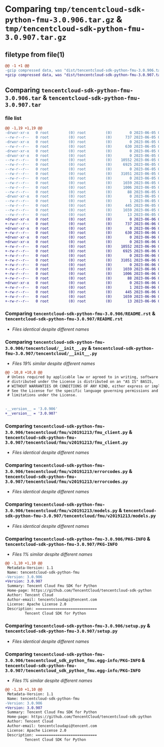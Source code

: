 # Comparing `tmp/tencentcloud-sdk-python-fmu-3.0.906.tar.gz` & `tmp/tencentcloud-sdk-python-fmu-3.0.907.tar.gz`

## filetype from file(1)

```diff
@@ -1 +1 @@
-gzip compressed data, was "dist/tencentcloud-sdk-python-fmu-3.0.906.tar", last modified: Mon Jun  5 00:34:49 2023, max compression
+gzip compressed data, was "dist/tencentcloud-sdk-python-fmu-3.0.907.tar", last modified: Tue Jun  6 02:27:08 2023, max compression
```

## Comparing `tencentcloud-sdk-python-fmu-3.0.906.tar` & `tencentcloud-sdk-python-fmu-3.0.907.tar`

### file list

```diff
@@ -1,19 +1,19 @@
-drwxr-xr-x   0 root         (0) root         (0)        0 2023-06-05 00:34:49.000000 tencentcloud-sdk-python-fmu-3.0.906/
--rw-r--r--   0 root         (0) root         (0)      737 2023-06-05 00:34:49.000000 tencentcloud-sdk-python-fmu-3.0.906/README.rst
-drwxr-xr-x   0 root         (0) root         (0)        0 2023-06-05 00:34:49.000000 tencentcloud-sdk-python-fmu-3.0.906/tencentcloud/
--rw-r--r--   0 root         (0) root         (0)      630 2023-06-05 00:34:49.000000 tencentcloud-sdk-python-fmu-3.0.906/tencentcloud/__init__.py
-drwxr-xr-x   0 root         (0) root         (0)        0 2023-06-05 00:34:49.000000 tencentcloud-sdk-python-fmu-3.0.906/tencentcloud/fmu/
-drwxr-xr-x   0 root         (0) root         (0)        0 2023-06-05 00:34:49.000000 tencentcloud-sdk-python-fmu-3.0.906/tencentcloud/fmu/v20191213/
--rw-r--r--   0 root         (0) root         (0)    10552 2023-06-05 00:34:49.000000 tencentcloud-sdk-python-fmu-3.0.906/tencentcloud/fmu/v20191213/fmu_client.py
--rw-r--r--   0 root         (0) root         (0)     6925 2023-06-05 00:34:49.000000 tencentcloud-sdk-python-fmu-3.0.906/tencentcloud/fmu/v20191213/errorcodes.py
--rw-r--r--   0 root         (0) root         (0)        0 2023-06-05 00:34:49.000000 tencentcloud-sdk-python-fmu-3.0.906/tencentcloud/fmu/v20191213/__init__.py
--rw-r--r--   0 root         (0) root         (0)    31051 2023-06-05 00:34:49.000000 tencentcloud-sdk-python-fmu-3.0.906/tencentcloud/fmu/v20191213/models.py
--rw-r--r--   0 root         (0) root         (0)        0 2023-06-05 00:34:49.000000 tencentcloud-sdk-python-fmu-3.0.906/tencentcloud/fmu/__init__.py
--rw-r--r--   0 root         (0) root         (0)     1659 2023-06-05 00:34:49.000000 tencentcloud-sdk-python-fmu-3.0.906/PKG-INFO
--rw-r--r--   0 root         (0) root         (0)     1006 2023-06-05 00:34:49.000000 tencentcloud-sdk-python-fmu-3.0.906/setup.py
--rw-r--r--   0 root         (0) root         (0)       88 2023-06-05 00:34:49.000000 tencentcloud-sdk-python-fmu-3.0.906/setup.cfg
-drwxr-xr-x   0 root         (0) root         (0)        0 2023-06-05 00:34:49.000000 tencentcloud-sdk-python-fmu-3.0.906/tencentcloud_sdk_python_fmu.egg-info/
--rw-r--r--   0 root         (0) root         (0)        1 2023-06-05 00:34:49.000000 tencentcloud-sdk-python-fmu-3.0.906/tencentcloud_sdk_python_fmu.egg-info/dependency_links.txt
--rw-r--r--   0 root         (0) root         (0)      445 2023-06-05 00:34:49.000000 tencentcloud-sdk-python-fmu-3.0.906/tencentcloud_sdk_python_fmu.egg-info/SOURCES.txt
--rw-r--r--   0 root         (0) root         (0)     1659 2023-06-05 00:34:49.000000 tencentcloud-sdk-python-fmu-3.0.906/tencentcloud_sdk_python_fmu.egg-info/PKG-INFO
--rw-r--r--   0 root         (0) root         (0)       13 2023-06-05 00:34:49.000000 tencentcloud-sdk-python-fmu-3.0.906/tencentcloud_sdk_python_fmu.egg-info/top_level.txt
+drwxr-xr-x   0 root         (0) root         (0)        0 2023-06-06 02:27:08.000000 tencentcloud-sdk-python-fmu-3.0.907/
+-rw-r--r--   0 root         (0) root         (0)      737 2023-06-06 02:27:08.000000 tencentcloud-sdk-python-fmu-3.0.907/README.rst
+drwxr-xr-x   0 root         (0) root         (0)        0 2023-06-06 02:27:08.000000 tencentcloud-sdk-python-fmu-3.0.907/tencentcloud/
+-rw-r--r--   0 root         (0) root         (0)      630 2023-06-06 02:27:08.000000 tencentcloud-sdk-python-fmu-3.0.907/tencentcloud/__init__.py
+drwxr-xr-x   0 root         (0) root         (0)        0 2023-06-06 02:27:08.000000 tencentcloud-sdk-python-fmu-3.0.907/tencentcloud/fmu/
+drwxr-xr-x   0 root         (0) root         (0)        0 2023-06-06 02:27:08.000000 tencentcloud-sdk-python-fmu-3.0.907/tencentcloud/fmu/v20191213/
+-rw-r--r--   0 root         (0) root         (0)    10552 2023-06-06 02:27:08.000000 tencentcloud-sdk-python-fmu-3.0.907/tencentcloud/fmu/v20191213/fmu_client.py
+-rw-r--r--   0 root         (0) root         (0)     6925 2023-06-06 02:27:08.000000 tencentcloud-sdk-python-fmu-3.0.907/tencentcloud/fmu/v20191213/errorcodes.py
+-rw-r--r--   0 root         (0) root         (0)        0 2023-06-06 02:27:08.000000 tencentcloud-sdk-python-fmu-3.0.907/tencentcloud/fmu/v20191213/__init__.py
+-rw-r--r--   0 root         (0) root         (0)    31051 2023-06-06 02:27:08.000000 tencentcloud-sdk-python-fmu-3.0.907/tencentcloud/fmu/v20191213/models.py
+-rw-r--r--   0 root         (0) root         (0)        0 2023-06-06 02:27:08.000000 tencentcloud-sdk-python-fmu-3.0.907/tencentcloud/fmu/__init__.py
+-rw-r--r--   0 root         (0) root         (0)     1659 2023-06-06 02:27:08.000000 tencentcloud-sdk-python-fmu-3.0.907/PKG-INFO
+-rw-r--r--   0 root         (0) root         (0)     1006 2023-06-06 02:27:08.000000 tencentcloud-sdk-python-fmu-3.0.907/setup.py
+-rw-r--r--   0 root         (0) root         (0)       88 2023-06-06 02:27:08.000000 tencentcloud-sdk-python-fmu-3.0.907/setup.cfg
+drwxr-xr-x   0 root         (0) root         (0)        0 2023-06-06 02:27:08.000000 tencentcloud-sdk-python-fmu-3.0.907/tencentcloud_sdk_python_fmu.egg-info/
+-rw-r--r--   0 root         (0) root         (0)        1 2023-06-06 02:27:08.000000 tencentcloud-sdk-python-fmu-3.0.907/tencentcloud_sdk_python_fmu.egg-info/dependency_links.txt
+-rw-r--r--   0 root         (0) root         (0)      445 2023-06-06 02:27:08.000000 tencentcloud-sdk-python-fmu-3.0.907/tencentcloud_sdk_python_fmu.egg-info/SOURCES.txt
+-rw-r--r--   0 root         (0) root         (0)     1659 2023-06-06 02:27:08.000000 tencentcloud-sdk-python-fmu-3.0.907/tencentcloud_sdk_python_fmu.egg-info/PKG-INFO
+-rw-r--r--   0 root         (0) root         (0)       13 2023-06-06 02:27:08.000000 tencentcloud-sdk-python-fmu-3.0.907/tencentcloud_sdk_python_fmu.egg-info/top_level.txt
```

### Comparing `tencentcloud-sdk-python-fmu-3.0.906/README.rst` & `tencentcloud-sdk-python-fmu-3.0.907/README.rst`

 * *Files identical despite different names*

### Comparing `tencentcloud-sdk-python-fmu-3.0.906/tencentcloud/__init__.py` & `tencentcloud-sdk-python-fmu-3.0.907/tencentcloud/__init__.py`

 * *Files 19% similar despite different names*

```diff
@@ -10,8 +10,8 @@
 # Unless required by applicable law or agreed to in writing, software
 # distributed under the License is distributed on an "AS IS" BASIS,
 # WITHOUT WARRANTIES OR CONDITIONS OF ANY KIND, either express or implied.
 # See the License for the specific language governing permissions and
 # limitations under the License.
 
 
-__version__ = '3.0.906'
+__version__ = '3.0.907'
```

### Comparing `tencentcloud-sdk-python-fmu-3.0.906/tencentcloud/fmu/v20191213/fmu_client.py` & `tencentcloud-sdk-python-fmu-3.0.907/tencentcloud/fmu/v20191213/fmu_client.py`

 * *Files identical despite different names*

### Comparing `tencentcloud-sdk-python-fmu-3.0.906/tencentcloud/fmu/v20191213/errorcodes.py` & `tencentcloud-sdk-python-fmu-3.0.907/tencentcloud/fmu/v20191213/errorcodes.py`

 * *Files identical despite different names*

### Comparing `tencentcloud-sdk-python-fmu-3.0.906/tencentcloud/fmu/v20191213/models.py` & `tencentcloud-sdk-python-fmu-3.0.907/tencentcloud/fmu/v20191213/models.py`

 * *Files identical despite different names*

### Comparing `tencentcloud-sdk-python-fmu-3.0.906/PKG-INFO` & `tencentcloud-sdk-python-fmu-3.0.907/PKG-INFO`

 * *Files 1% similar despite different names*

```diff
@@ -1,10 +1,10 @@
 Metadata-Version: 1.1
 Name: tencentcloud-sdk-python-fmu
-Version: 3.0.906
+Version: 3.0.907
 Summary: Tencent Cloud Fmu SDK for Python
 Home-page: https://github.com/TencentCloud/tencentcloud-sdk-python
 Author: Tencent Cloud
 Author-email: tencentcloudapi@tencent.com
 License: Apache License 2.0
 Description: ============================
         Tencent Cloud SDK for Python
```

### Comparing `tencentcloud-sdk-python-fmu-3.0.906/setup.py` & `tencentcloud-sdk-python-fmu-3.0.907/setup.py`

 * *Files identical despite different names*

### Comparing `tencentcloud-sdk-python-fmu-3.0.906/tencentcloud_sdk_python_fmu.egg-info/PKG-INFO` & `tencentcloud-sdk-python-fmu-3.0.907/tencentcloud_sdk_python_fmu.egg-info/PKG-INFO`

 * *Files 1% similar despite different names*

```diff
@@ -1,10 +1,10 @@
 Metadata-Version: 1.1
 Name: tencentcloud-sdk-python-fmu
-Version: 3.0.906
+Version: 3.0.907
 Summary: Tencent Cloud Fmu SDK for Python
 Home-page: https://github.com/TencentCloud/tencentcloud-sdk-python
 Author: Tencent Cloud
 Author-email: tencentcloudapi@tencent.com
 License: Apache License 2.0
 Description: ============================
         Tencent Cloud SDK for Python
```

